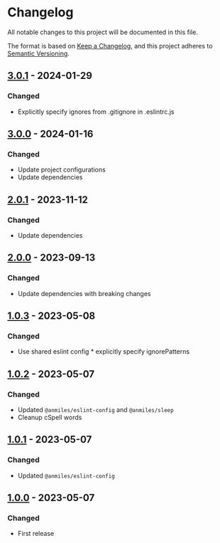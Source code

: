 # Changelog

All notable changes to this project will be documented in this file.

The format is based on [Keep a Changelog](https://keepachangelog.com/en/1.0.0/),
and this project adheres to [Semantic Versioning](https://semver.org/spec/v2.0.0.html).

## [3.0.1](../../tags/v3.0.1) - 2024-01-29
### Changed
- Explicitly specify ignores from .gitignore in .eslintrc.js

## [3.0.0](../../tags/v3.0.0) - 2024-01-16
### Changed
- Update project configurations
- Update dependencies

## [2.0.1](../../tags/v2.0.1) - 2023-11-12
### Changed
- Update dependencies

## [2.0.0](../../tags/v2.0.0) - 2023-09-13
### Changed
- Update dependencies with breaking changes

## [1.0.3](../../tags/v1.0.3) - 2023-05-08
### Changed
- Use shared eslint config * explicitly specify ignorePatterns

## [1.0.2](../../tags/v1.0.2) - 2023-05-07
### Changed
- Updated `@anmiles/eslint-config` and `@anmiles/sleep`
- Cleanup cSpell words

## [1.0.1](../../tags/v1.0.1) - 2023-05-07
### Changed
- Updated `@anmiles/eslint-config`

## [1.0.0](../../tags/v1.0.0) - 2023-05-07
### Changed
- First release
